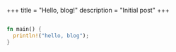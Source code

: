 +++
title = "Hello, blog!"
description = "Initial post"
+++

```rust   

fn main() {
  println!("hello, blog");
}

```
